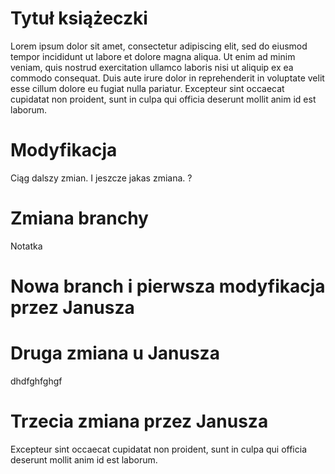 # Tytuł książeczki
Lorem ipsum dolor sit amet, consectetur adipiscing elit, sed do eiusmod tempor incididunt ut labore et dolore magna aliqua. Ut enim ad minim veniam, quis nostrud exercitation ullamco laboris nisi ut aliquip ex ea commodo consequat. Duis aute irure dolor in reprehenderit in voluptate velit esse cillum dolore eu fugiat nulla pariatur. Excepteur sint occaecat cupidatat non proident, sunt in culpa qui officia deserunt mollit anim id est laborum.

# Modyfikacja
Ciąg dalszy zmian.
I jeszcze jakas zmiana.
?

# Zmiana branchy
Notatka

# Nowa branch i pierwsza modyfikacja przez Janusza

# Druga zmiana u Janusza
dhdfghfghgf

# Trzecia zmiana przez Janusza
Excepteur sint occaecat cupidatat non proident, sunt in culpa qui officia deserunt mollit anim id est laborum.